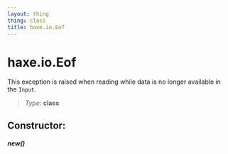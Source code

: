 ```yaml
---
layout: thing
thing: class
title: haxe.io.Eof
---
```

# haxe.io.Eof

This exception is raised when reading while data is no longer available in the <code>Input</code>.



> *Type:* **class**



## Constructor:

##### **new**()





